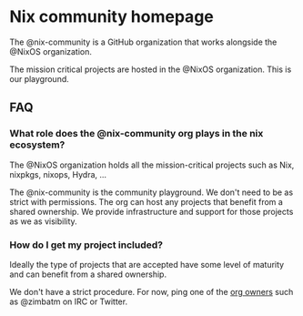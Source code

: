 # Nix community homepage

The @nix-community is a GitHub organization that works alongside the @NixOS organization.

The mission critical projects are hosted in the @NixOS organization. This is our playground.

## FAQ

### What role does the @nix-community org plays in the nix ecosystem?

The @NixOS organization holds all the mission-critical projects such as Nix, nixpkgs, nixops, Hydra, ...

The @nix-community is the community playground. We don't need to be as strict with permissions. The org can host any projects that benefit from a shared ownership. We provide infrastructure and support for those projects as we as visibility.

### How do I get my project included?

Ideally the type of projects that are accepted have some level of maturity and can benefit from a shared ownership.

We don't have a strict procedure. For now, ping one of the [org owners](https://github.com/orgs/nix-community/people?utf8=%E2%9C%93&query=+role%3Aowner) such as @zimbatm on IRC or Twitter.
